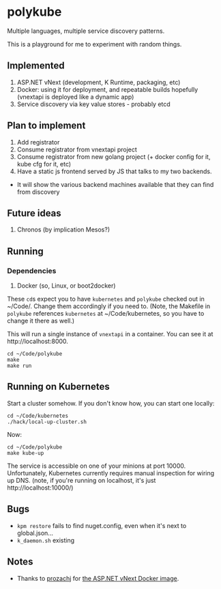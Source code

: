 # polykube

Multiple languages, multiple service discovery patterns.

This is a playground for me to experiment with random things.

## Implemented

1. ASP.NET vNext (development, K Runtime, packaging, etc)
2. Docker: using it for deployment, and repeatable builds hopefully (vnextapi is deployed like a dynamic app)
3. Service discovery via key value stores - probably etcd

## Plan to implement

1. Add registrator
2. Consume registrator from vnextapi project
3. Consume registrator from new golang project (+ docker config for it, kube cfg for it, etc)
4. Have a static js frontend served by JS that talks to my two backends.
  - It will show the various backend machines available that they can find from discovery

## Future ideas

1. Chronos (by implication Mesos?)

## Running

### Dependencies

1. Docker (so, Linux, or boot2docker)

These `cd`s expect you to have `kubernetes` and `polykube` checked out in ~/Code/. Change them accordingly if you need to. (Note, the Makefile in `polykube` references `kubernetes` at ~/Code/kubernetes, so you have to change it there as well.)

This will run a single instance of `vnextapi` in a container. You can see it at http://localhost:8000.
```
cd ~/Code/polykube
make
make run
```

## Running on Kubernetes

Start a cluster somehow. If you don't know how, you can start one locally:
```
cd ~/Code/kubernetes
./hack/local-up-cluster.sh
```

Now:
```
cd ~/Code/polykube
make kube-up
```

The service is accessible on one of your minions at port 10000. Unfortunately, Kubernetes currently requires manual inspection for wiring up DNS. (note, if you're running on localhost, it's just http://localhost:10000/)

## Bugs

- `kpm restore` fails to find nuget.config, even when it's next to global.json...
- `k_daemon.sh` existing

## Notes

- Thanks to [prozachj](https://github.com/prozachj) for [the ASP.NET vNext Docker image](https://github.com/ProZachJ/docker-mono-aspnetvnext).